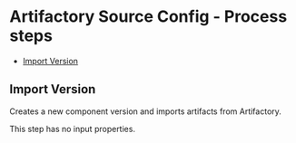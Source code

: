 
# Artifactory Source Config - Process steps


* [Import Version](#import_version)


## Import Version


Creates a new component version and imports artifacts from Artifactory.

This step has no input properties.


